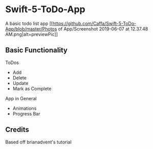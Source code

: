 # Swift-5-ToDo-App
A basic todo list app 
[[https://github.com/Caffa/Swift-5-ToDo-App/blob/master/Photos of App/Screenshot 2019-06-07 at 12.37.48 AM.png|alt=previewPic]]



## Basic Functionality
ToDos
- Add
- Delete
- Update
- Mark as Complete

App in General
- Animations
- Progress Bar


## Credits
Based off brianadvent's tutorial








